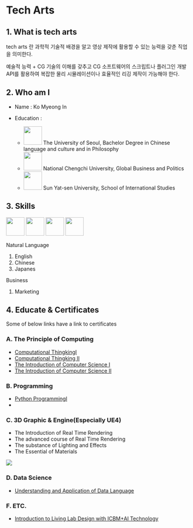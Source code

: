 # Tech Arts

## 1. What is tech arts

tech arts 란 과학적 기술적 배경을 알고 영상 제작에 활용할 수 있는 능력을 갖춘 직업을 의미한다.

예술적 능력 + CG 기술의 이해를 갖추고 CG 소프트웨어의 스크립트나 플러그인 개발 API를 활용하여 복잡한 물리 시뮬레이션이나 효율적인 리깅 제작이 가능해야 한다. 

## 2. Who am I

* Name : Ko Myeong In 

* Education : 
  * <img src = "https://media-exp1.licdn.com/dms/image/C560BAQE-trHdZRUljw/company-logo_200_200/0?e=1592438400&v=beta&t=8a2a0qWETN8KLxXFqsYSXu9Oux9zuw4JEj7KJGuSFU0" width="50px"> The University of Seoul, 
     Bachelor Degree in Chinese language and culture and  in Philosophy
  * <img src = "https://media-exp1.licdn.com/dms/image/C4E0BAQE9jKAkhYv11A/company-logo_200_200/0?e=1592438400&v=beta&t=uM9zW18o7Uz7jPYlS0JfbLczw9Fqz-3Qjl7aILX1OQc" width ="50px"> National Chengchi University, 
    Global Business and Politics
  * <img src = "https://media-exp1.licdn.com/dms/image/C4D0BAQH7CXPb4co58A/company-logo_200_200/0?e=1592438400&v=beta&t=mrnpmDR6Fop0ou7jyTvLQ1E8m2iqw6uGcMRDXezf2o0" width = "50px"> Sun Yat-sen University, 
    School of International Studies
    
## 3. Skills
<img src ="https://p7.hiclipart.com/preview/793/545/309/javascript-portable-network-graphics-logo-clip-art-computer-icons-vue-js.jpg" width = "50px"> <img src ="https://user-images.githubusercontent.com/42747200/46140125-da084900-c26d-11e8-8ea7-c45ae6306309.png" width="50px"> <img src = "https://cdn.icon-icons.com/icons2/112/PNG/512/python_18894.png" width ="50px"> <img src ="https://i7.pngguru.com/preview/150/606/545/unreal-engine-4-game-engine-logo-computer-software-game-logo.jpg" width = "50px">

Natural Language
1. English
2. Chinese
3. Japanes 

Business 
1. Marketing 

## 4. Educate & Certificates

Some of below links have a link to certificates 

### A. The Principle of Computing
* [Computational ThingkingⅠ](https://pabi.smartlearn.io/certificates/ee6ed85fadd641848a1d37a965332ec8)
* [Computational Thingking Ⅱ](https://pabi.smartlearn.io/certificates/5c23c5abad0d4fcd9a9c22c809de8ca9)
* [The Introduction of Computer Science Ⅰ](https://pabi.smartlearn.io/certificates/044e8a5e16fd455fb8983c79066c2fb2)
* [The Introduction of Computer Science Ⅱ](https://pabi.smartlearn.io/certificates/3f47ac523c4a4230b6175f4992e0596f)

### B. Programming 

* [Python ProgrammingⅠ](https://pabi.smartlearn.io/certificates/8ecaf7d590ad458b849dc1859af41aed) 
* 

### C. 3D Graphic & Engine(Especially UE4)

* The Introduction of Real Time Rendering
* The advanced course of Real Time Rendering
* The substance of Lighting and Effects
* The Essential of Materials

<img src = "https://postfiles.pstatic.net/MjAyMDAzMTNfMjMy/MDAxNTg0MDc1ODU5MzM2.ko6Z7HcOtcNhyrGwW48JaqUNkZ8o5zFSqW6IJmlIDD8g.rttwV3-8ytdkeKNH3j-hxUR3EdyJv2RgT1iltBwc67wg.PNG.skykmi1403/image.png?type=w773">

### D. Data Science

* [Understanding and Application of Data Language](http://www.kmooc.kr/certificates/cca06dd24d8b4a4f92cb9efcbf85434e)

### F. ETC.

*  [Introduction to Living Lab Design with ICBM+AI Technology](http://www.kmooc.kr/certificates/6f638485adf84ae3b0bb0e898feac069)


